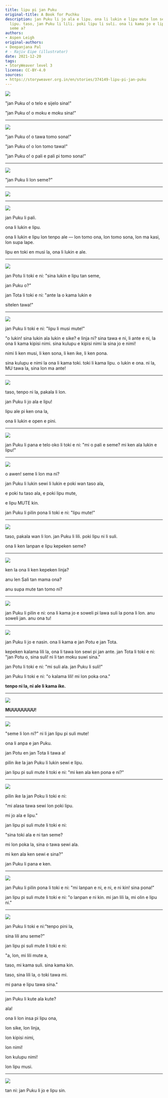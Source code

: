 ```yaml
---
title: lipu pi jan Puku
original-title: A Book for Puchku
description: jan Puku li jo ala e lipu. ona li lukin e lipu mute lon sewi pi poki
  lipu. taso, jan Puku li lili. poki lipu li suli. ona li kama jo e lipu ona kepeken
  seme a?
authors:
- Aspen Leigh
original-authors:
- Deepanjana Pal
# - Rajiv Eipe (illustrator)
date: 2021-12-20
tags:
- StoryWeaver level 3
license: CC-BY-4.0
sources:
- https://storyweaver.org.in/en/stories/374149-lipu-pi-jan-puku
---
```


![](https://storage.googleapis.com/static.storyweaver.org.in/illustration_crops/53340/size7/50ddf388680dcbcca181f4bd928da414.jpg)

"jan Puku o! o telo e sijelo sina!"

"jan Puku o! o moku e moku sina!"

---

![](https://storage.googleapis.com/static.storyweaver.org.in/illustration_crops/53341/size7/67b9a931bec853b4523505e6048cc06c.jpg)

"jan Puku o! o tawa tomo sona!"

"jan Puku o! o lon tomo tawa!"

"jan Puku o! o pali e pali pi tomo sona!"

---

![](https://storage.googleapis.com/static.storyweaver.org.in/illustration_crops/53342/size7/5af95d4c3e399bdafa2a98812fcc9c72.jpg)

"jan Puku li lon seme?"

---

![](https://storage.googleapis.com/static.storyweaver.org.in/illustration_crops/53343/size7/05223332714993f241e630d5a9fb661d.jpg)

---

![](https://storage.googleapis.com/static.storyweaver.org.in/illustration_crops/53479/size7/b5686410e8e435b47e60e5e5a1d2cc99.jpg)

jan Puku li pali.

ona li lukin e lipu.



ona li lukin e lipu lon tenpo ale — lon tomo ona, lon tomo sona, lon ma kasi, lon supa lape.

lipu en toki en musi la, ona li lukin e ale.

---

![](https://storage.googleapis.com/static.storyweaver.org.in/illustration_crops/53443/size7/fc1651d836dc2f378e3d45d2d4491431.jpg)

jan Potu li toki e ni: "sina lukin e lipu tan seme,

jan Puku o?"

jan Tota li toki e ni: "ante la o kama lukin e

sitelen tawa!"

---

![](https://storage.googleapis.com/static.storyweaver.org.in/illustration_crops/53346/size7/379df21ef754be5c3a230b8779defa2e.jpg)

jan Puku li toki e ni: "lipu li musi mute!"

"o lukin! sina lukin ala lukin e sike? e linja ni? sina tawa e ni, li ante e ni, la ona li kama kipisi nimi. sina kulupu e kipisi nimi la sina jo e nimi!

nimi li ken musi, li ken sona, li ken ike, li ken pona.

sina kulupu e nimi la ona li kama toki. toki li kama lipu. o lukin e ona. ni la, MU tawa la, sina lon ma ante!

---

![](https://storage.googleapis.com/static.storyweaver.org.in/illustration_crops/53485/size7/04fa79c47f0b7a7dc00ed301bb764d65.jpg)

taso, tenpo ni la, pakala li lon.

jan Puku li jo ala e lipu!

lipu ale pi ken ona la,

ona li lukin e open e pini.

---

![](https://storage.googleapis.com/static.storyweaver.org.in/illustration_crops/53481/size7/14491fc96dda9871e4cc6fa507166465.jpg)

jan Puku li pana e telo oko li toki e ni: "mi o pali e seme? mi ken ala lukin e lipu!"

---

![](https://storage.googleapis.com/static.storyweaver.org.in/illustration_crops/53482/size7/e0c539045aa2c67cb5d6fae614e8f17d.jpg)

o awen! seme li lon ma ni?

jan Puku li lukin sewi li lukin e poki wan taso ala,

e poki tu taso ala, e poki lipu mute,

e lipu MUTE kin.

jan Puku li pilin pona li toki e ni: "lipu mute!"

---

![](https://storage.googleapis.com/static.storyweaver.org.in/illustration_crops/53450/size7/4212f8d761658fbd18a67645ab886cb8.jpg)

taso, pakala wan li lon. jan Puku li lili. poki lipu ni li suli.

ona li ken lanpan e lipu kepeken seme?

---

![](https://storage.googleapis.com/static.storyweaver.org.in/illustration_crops/53751/size7/867b599d8f7da2e322de30fe3b5e63f2.jpg)

ken la ona li ken kepeken linja?

anu len Sali tan mama ona?

anu supa mute tan tomo ni?

---

![](https://storage.googleapis.com/static.storyweaver.org.in/illustration_crops/53352/size7/769c2d9c63b51de785e54f95747c1bbe.jpg)

jan Puku li pilin e ni: ona li kama jo e soweli pi lawa suli la pona li lon. anu soweli jan. anu ona tu!

---

![](https://storage.googleapis.com/static.storyweaver.org.in/illustration_crops/53353/size7/716b2cb7aaab755a0840782073899f91.jpg)

jan Puku li jo e nasin. ona li kama e jan Potu e jan Tota.

kepeken kalama lili la, ona li tawa lon sewi pi jan ante. jan Tota li toki e ni: "jan Potu o, sina suli! ni li tan moku suwi sina."

jan Potu li toki e ni: "mi suli ala. jan Puku li suli!"

jan Puku li toki e ni: "o kalama lili! mi lon poka ona."

**tenpo ni la, ni ale li kama ike.**

---

![](https://storage.googleapis.com/static.storyweaver.org.in/illustration_crops/53487/size7/865fa33cd3528aff3701e5880bbfd21d.jpg)

**MUUUUUUUU!**

---

![](https://storage.googleapis.com/static.storyweaver.org.in/illustration_crops/53355/size7/4df9f70079471eb732a68eea7a20da54.jpg)

"seme li lon ni?" ni li jan lipu pi suli mute!

ona li anpa e jan Puku.

jan Potu en jan Tota li tawa a!

pilin ike la jan Puku li lukin sewi e lipu.

jan lipu pi suli mute li toki e ni: "mi ken ala ken pona e ni?"

---

![](https://storage.googleapis.com/static.storyweaver.org.in/illustration_crops/53441/size7/547ef0695d53d421583602414c70f439.jpg)

pilin ike la jan Poku li toki e ni:

"mi alasa tawa sewi lon poki lipu.

mi jo ala e lipu."

jan lipu pi suli mute li toki e ni:

"sina toki ala e ni tan seme?

mi lon poka la, sina o tawa sewi ala.

mi ken ala ken sewi e sina?"

jan Puku li pana e ken.

---

![](https://storage.googleapis.com/static.storyweaver.org.in/illustration_crops/53357/size7/731f661b3dec3cdf26220fdd3ba992ed.jpg)

﻿jan Puku li pilin pona li toki e ni: "mi lanpan e ni, e ni, e ni kin! sina pona!"

jan lipu pi suli mute li toki e ni: "o lanpan e ni kin. mi jan lili la, mi olin e lipu ni."

---

![](https://storage.googleapis.com/static.storyweaver.org.in/illustration_crops/53484/size7/4c21175ab9bd2c30b459320fddecdc3a.jpg)

jan Puku li toki e ni:"tenpo pini la,

sina lili anu seme?"

jan lipu pi suli mute li toki e ni:

"a, lon, mi lili mute a,

taso, mi kama suli. sina kama kin.

taso, sina lili la, o toki tawa mi.

mi pana e lipu tawa sina."

---

jan Puku li kute ala kute?

ala!

ona li lon insa pi lipu ona,

lon sike, lon linja,

lon kipisi nimi,

lon nimi!

lon kulupu nimi!

lon lipu musi.

---

![](https://storage.googleapis.com/static.storyweaver.org.in/illustration_crops/53363/size7/0f3c6a7fe6a98e653058990c85a7a24b.jpg)

tan ni: jan Puku li jo e lipu sin.
